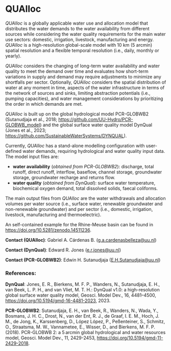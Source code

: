 # QUAlloc

_QUAlloc_ is a globally applicable water use and allocation model that distributes the water demands to the water availability from different sources while considering the water quality requirements for the main water use sectors: domestic, irrigation, livestock, manufacturing and energy. _QUAlloc_ is a high-resolution global-scale model with 10 km (5 arcmin) spatial resolution and a flexible temporal resolution (i.e., daily, monthly or yearly).

_QUAlloc_ considers the changing of long-term water availability and water quality to meet the demand over time and evaluates how short-term variations in supply and demand may require adjustments to minimize any shortfalls per sector. Optionally, _QUAlloc_ considers the spatial distribution of water at any moment in time, aspects of the water infrastructure in terms of the network of sources and sinks, limiting abstraction potentials (i.e., pumping capacities), and water management considerations by prioritizing the order in which demands are met.

_QUAlloc_ is built up on the global hydrological model PCR-GLOBWB2 (Sutanudjaja et al., 2018; https://github.com/UU-Hydro/PCR-GLOBWB_model) and the global surface water quality model DynQual (Jones et al., 2023; https://github.com/SustainableWaterSystems/DYNQUAL).

Currently, _QUAlloc_ has a stand-alone modelling configuration with user-defined water demands, requiring hydrological and water quality input data. The model input files are:
- **water availability** (_obtained from PCR-GLOBWB2_): discharge, total runoff, direct runoff, interflow, baseflow, channel storage, groundwater storage, groundwater recharge and returns flow.
- **water quality** (_obtained from DynQual_): surface water temperature, biochemical oxygen demand, total dissolved solids, faecal coliforms.

The main output files from _QUAlloc_ are the water withdrawals and allocation volumes per water source (i.e., surface water, renewable groundwater and non-renewable groundwater) and per sector (i.e., domestic, irrigation, livestock, manufacturing and thermoelectric).

An self-contained example for the Rhine-Meuse basin can be found in https://doi.org/10.5281/zenodo.14511236.

**Contact (QUAlloc)**: Gabriel A. Cárdenas B. (g.a.cardenasbelleza@uu.nl)

**Contact (DynQual)**: Edward R. Jones (e.r.jones@uu.nl)

**Contact (PCR-GLOBWB2)**: Edwin H. Sutanudjaja (E.H.Sutanudjaja@uu.nl)

### References:
**DynQual**: Jones, E. R., Bierkens, M. F. P., Wanders, N., Sutanudjaja, E. H., van Beek, L. P. H., and van Vliet, M. T. H.: DynQual v1.0: a high-resolution global surface water quality model, Geosci. Model Dev., 16, 4481–4500, https://doi.org/10.5194/gmd-16-4481-2023, 2023.

**PCR-GLOBWB2**: Sutanudjaja, E. H., van Beek, R., Wanders, N., Wada, Y., Bosmans, J. H. C., Drost, N., van der Ent, R. J., de Graaf, I. E. M., Hoch, J. M., de Jong, K., Karssenberg, D., López López, P., Peßenteiner, S., Schmitz, O., Straatsma, M. W., Vannametee, E., Wisser, D., and Bierkens, M. F. P. (2018). PCR-GLOBWB 2: a 5 arcmin global hydrological and water resources model, Geosci. Model Dev., 11, 2429-2453, https://doi.org/10.5194/gmd-11-2429-2018.
